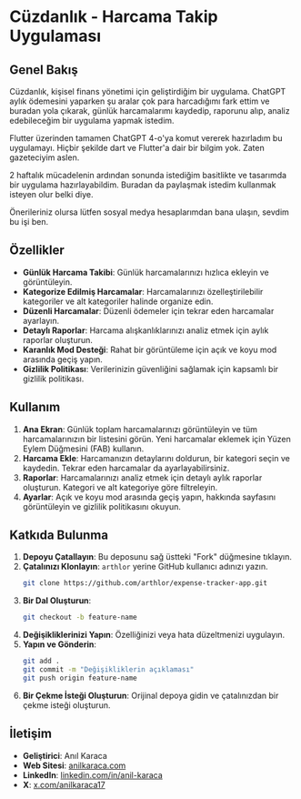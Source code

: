 # Cüzdanlık - Harcama Takip Uygulaması

## Genel Bakış
Cüzdanlık, kişisel finans yönetimi için geliştirdiğim bir uygulama. ChatGPT aylık ödemesini yaparken şu aralar çok para harcadığımı fark ettim ve buradan yola çıkarak, günlük harcamalarımı kaydedip, raporunu alıp, analiz edebileceğim bir uygulama yapmak istedim. 

Flutter üzerinden tamamen ChatGPT 4-o'ya komut vererek hazırladım bu uygulamayı. Hiçbir şekilde dart ve Flutter'a dair bir bilgim yok. Zaten gazeteciyim aslen. 

2 haftalık mücadelenin ardından sonunda istediğim basitlikte ve tasarımda bir uygulama hazırlayabildim. Buradan da paylaşmak istedim kullanmak isteyen olur belki diye. 

Önerileriniz olursa lütfen sosyal medya hesaplarımdan bana ulaşın, sevdim bu işi ben.

## Özellikler
- **Günlük Harcama Takibi**: Günlük harcamalarınızı hızlıca ekleyin ve görüntüleyin.
- **Kategorize Edilmiş Harcamalar**: Harcamalarınızı özelleştirilebilir kategoriler ve alt kategoriler halinde organize edin.
- **Düzenli Harcamalar**: Düzenli ödemeler için tekrar eden harcamalar ayarlayın.
- **Detaylı Raporlar**: Harcama alışkanlıklarınızı analiz etmek için aylık raporlar oluşturun.
- **Karanlık Mod Desteği**: Rahat bir görüntüleme için açık ve koyu mod arasında geçiş yapın.
- **Gizlilik Politikası**: Verilerinizin güvenliğini sağlamak için kapsamlı bir gizlilik politikası.

## Kullanım
1. **Ana Ekran**: Günlük toplam harcamalarınızı görüntüleyin ve tüm harcamalarınızın bir listesini görün. Yeni harcamalar eklemek için Yüzen Eylem Düğmesini (FAB) kullanın.
2. **Harcama Ekle**: Harcamanızın detaylarını doldurun, bir kategori seçin ve kaydedin. Tekrar eden harcamalar da ayarlayabilirsiniz.
3. **Raporlar**: Harcamalarınızı analiz etmek için detaylı aylık raporlar oluşturun. Kategori ve alt kategoriye göre filtreleyin.
4. **Ayarlar**: Açık ve koyu mod arasında geçiş yapın, hakkında sayfasını görüntüleyin ve gizlilik politikasını okuyun.

## Katkıda Bulunma
1. **Depoyu Çatallayın**: Bu deposunu sağ üstteki "Fork" düğmesine tıklayın.
2. **Çatalınızı Klonlayın**: `arthlor` yerine GitHub kullanıcı adınızı yazın.
    ```sh
    git clone https://github.com/arthlor/expense-tracker-app.git
    ```
3. **Bir Dal Oluşturun**:
    ```sh
    git checkout -b feature-name
    ```
4. **Değişikliklerinizi Yapın**: Özelliğinizi veya hata düzeltmenizi uygulayın.
5. **Yapın ve Gönderin**:
    ```sh
    git add .
    git commit -m "Değişikliklerin açıklaması"
    git push origin feature-name
    ```
6. **Bir Çekme İsteği Oluşturun**: Orijinal depoya gidin ve çatalınızdan bir çekme isteği oluşturun.

## İletişim
- **Geliştirici**: Anıl Karaca
- **Web Sitesi**: [anilkaraca.com](https://anilkaraca.com/)
- **LinkedIn**: [linkedin.com/in/anil-karaca](https://www.linkedin.com/in/anil-karaca/)
- **X**: [x.com/anilkaraca17](https://x.com/anilkaraca17)

